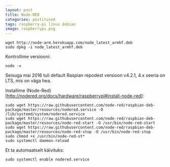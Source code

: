 ```yaml
---
layout: post
title: Node-RED
categories: postitused
tags: raspberry-pi linux debian
image: raspberrypi.png
---
```


    wget http://node-arm.herokuapp.com/node_latest_armhf.deb
    sudo dpkg -i node_latest_armhf.deb

Kontrollime versiooni:

    node -v

Seisuga mai 2016 tuli default Raspian repodest versioon v4.2.1, 4.x seeria on LTS, mis on väga hea.

Installime (Node-Red)[http://nodered.org/docs/hardware/raspberrypi#install-node-red]:

    sudo wget https://raw.githubusercontent.com/node-red/raspbian-deb-package/master/resources/nodered.service -O /lib/systemd/system/nodered.service
    sudo wget https://raw.githubusercontent.com/node-red/raspbian-deb-package/master/resources/node-red-start -O /usr/bin/node-red-start
    sudo wget https://raw.githubusercontent.com/node-red/raspbian-deb-package/master/resources/node-red-stop -O /usr/bin/node-red-stop
    sudo chmod +x /usr/bin/node-red-st*
    sudo systemctl daemon-reload

Et ta automaatselt käivituks:

    sudo systemctl enable nodered.service



